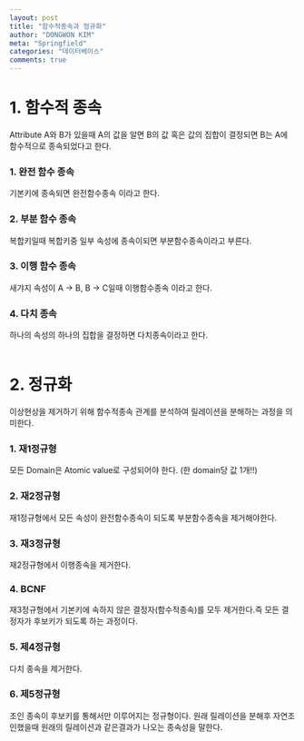 ```yaml
---
layout: post
title: "함수적종속과 정규화"
author: "DONGWON KIM"
meta: "Springfield"
categories: "데이터베이스"
comments: true
---
```


# 1. 함수적 종속
Attribute A와 B가 있을때 A의 값을 알면 B의 값 혹은 값의 집합이 결정되면 B는 A에 함수적으로 종속되었다고 한다.

### 1. 완전 함수 종속
기본키에 종속되면 완전함수종속 이라고 한다.

### 2. 부분 함수 종속
복합키일때 복합키중 일부 속성에 종속이되면 부분함수종속이라고 부른다.

### 3. 이행 함수 종속
새갸지 속성이 A -> B, B -> C일때 이행함수종속 이라고 한다.

### 4. 다치 종속
하나의 속성의 하나의 집합을 결정하면 다치종속이라고 한다.
<br/><br/>


# 2. 정규화
이상현상을 제거하기 위해 함수적종속 관계를 분석하여 릴레이션을 분해하는 과정을 의미한다.

### 1. 재1정규형
모든 Domain은 Atomic value로 구성되어야 한다. (한 domain당 값 1개!!)

### 2. 재2정규형
재1정규형에서 모든 속성이 완전함수종속이 되도록 부분함수종속을 제거해야한다.

### 3. 재3정규형
재2정규형에서 이행종속을 제거한다.

### 4. BCNF
재3정규형에서 기본키에 속하지 않은 결정자(함수적종속)를 모두 제거한다.즉 모든 결정자가 후보키가 되도록 하는 과정이다.

### 5. 제4정규형
다치 종속을 제거한다.

### 6. 제5정규형
조인 종속이 후보키를 통해서만 이루어지는 정규형이다. 원래 릴레이션을 분해후 자연조인했을때 원래의 릴레이션과 같은결과가
나오는 종속성을 말한다.